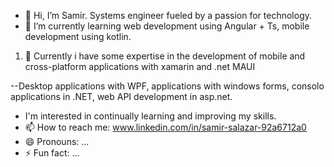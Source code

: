 - 👋 Hi, I’m Samir. Systems engineer fueled by a passion for technology.
- 🌱 I’m currently learning web development using Angular + Ts, mobile development using kotlin.

1. 👀 Currently i have some expertise in the development of mobile and cross-platform applications with xamarin and .net MAUI

--Desktop applications with WPF, applications with windows forms, consolo applications in .NET, web API development in asp.net.

- I'm interested in continually learning and improving my skills. 
- 📫 How to reach me: www.linkedin.com/in/samir-salazar-92a6712a0
- 😄 Pronouns: ...
- ⚡ Fun fact: ...

<!---
ArribaMichoacan/ArribaMichoacan is a ✨ special ✨ repository because its `README.md` (this file) appears on your GitHub profile.
You can click the Preview link to take a look at your changes.
--->
